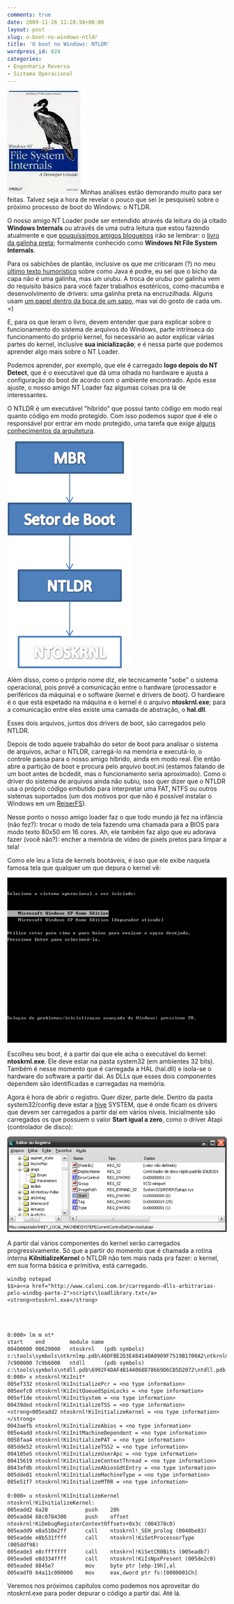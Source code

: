 ```yaml
---
comments: true
date: 2009-11-26 11:28:58+00:00
layout: post
slug: o-boot-no-windows-ntldr
title: 'O boot no Windows: NTLDR'
wordpress_id: 824
categories:
- Engenharia Reversa
- Sistema Operacional
---
```


![galinha-preta.jpg](/images/galinha-preta.jpg)Minhas análises estão demorando muito para ser feitas. Talvez seja a hora de revelar o pouco que sei (e pesquisei) sobre o próximo processo de boot do Windows: o NTLDR.

O nosso amigo NT Loader pode ser entendido através da leitura do já citado **Windows Internals** ou através de uma outra leitura que estou fazendo atualmente e que [pouquíssimos amigos blogueiros](http://www.driverentry.com.br) irão se lembrar: o [livro da galinha preta](http://www.amazon.com/Windows-File-System-Internals-Developers/dp/1565922492); formalmente conhecido como **Windows Nt File System Internals**.

Para os sabichões de plantão, inclusive os que me criticaram (?) no meu [último texto humorístico](http://www.caloni.com.br/programadores-de-verdade-nao-usam-java) sobre como Java é podre, eu sei que o bicho da capa não é uma galinha, mas um urubu. A troca de urubu por galinha vem do requisito básico para você fazer trabalhos esotéricos, como macumba e desenvolvimento de drivers: uma galinha preta na encruzilhada. Alguns usam [um papel dentro da boca de um sapo](http://www.driverentry.com.br/blog/2006/10/serial-killers.html), mas vai do gosto de cada um. =)

E, para os que leram o livro, devem entender que para explicar sobre o funcionamento do sistema de arquivos do Windows, parte intrínseca do funcionamento do próprio kernel, foi necessário ao autor explicar várias partes do kernel, inclusive **sua inicialização**; e é nessa parte que podemos aprender algo mais sobre o NT Loader.



Podemos aprender, por exemplo, que ele é carregado **logo depois do NT Detect**, que é o executável que dá uma olhada no hardware e ajusta a configuração do boot de acordo com o ambiente encontrado. Após esse ajuste, o nosso amigo NT Loader faz algumas coisas pra lá de interessantes.

O NTLDR é um executável "híbrido" que possui tanto código em modo real quanto código em modo protegido. Com isso podemos supor que é ele o responsável por entrar em modo protegido, uma tarefa que exige [alguns conhecimentos da arquitetura](http://en.wikipedia.org/wiki/Protected_mode).


![ntldr-phase.png](/images/ntldr-phase.png)


Além disso, como o próprio nome diz, ele tecnicamente "sobe" o sistema operacional, pois provê a comunicação entre o hardware (processador e periféricos da máquina) e o software (kernel e drivers de boot). O hardware é o que está espetado na máquina e o kernel é o arquivo **ntoskrnl.exe**; para a comunicação entre eles existe uma camada de abstração, o **hal.dll**.

Esses dois arquivos, juntos dos drivers de boot, são carregados pelo NTLDR.

Depois de todo aquele trabalhão do setor de boot para analisar o sistema de arquivos, achar o NTLDR, carregá-lo na memória e executá-lo, o controle passa para o nosso amigo híbrido, ainda em modo real. Ele então abre a partição de boot e procura pelo arquivo boot.ini (estamos falando de um boot antes de bcdedit, mas o funcionamento seria aproximado). Como o driver do sistema de arquivos ainda não subiu, isso quer dizer que o NTLDR usa o próprio código embutido para interpretar uma FAT, NTFS ou outros sistemas suportados (um dos motivos por que não é possível instalar o Windows em um [ReiserFS](http://pt.wikipedia.org/wiki/ReiserFS)).

Nesse ponto o nosso amigo loader faz o que todo mundo já fez na infância (não fez?): trocar o modo de tela fazendo uma chamada para a BIOS para modo texto 80x50 em 16 cores. Ah, ele também faz algo que eu adorava fazer (você não?): encher a memória de vídeo de pixels pretos para limpar a tela!

Como ele leu a lista de kernels bootáveis, é isso que ele exibe naquela famosa tela que qualquer um que depura o kernel vê:

![é ele que exibe o menu de boot do sistema operacional??](/images/ntldr.png)

Escolheu seu boot, é a partir daí que ele acha o executável do kernel: **ntoskrnl.exe**. Ele deve estar na pasta system32 (em ambientes 32 bits). Também é nesse momento que é carregada a HAL (hal.dll) e isola-se o hardware do software a partir daí. As DLLs que esses dois componentes dependem são identificadas e carregadas na memória.

Agora é hora de abrir o registro. Quer dizer, parte dele. Dentro da pasta system32/config deve estar a [hive](http://en.wikipedia.org/wiki/Windows_Registry#Hives) SYSTEM, que é onde ficam os drivers que devem ser carregados a partir daí em vários níveis. Inicialmente são carregados os que possuem o valor **Start igual a zero**, como o driver Atapi (controlador de disco):

![driver-atapi.png](/images/driver-atapi.png)

A partir daí vários componentes do kernel serão carregados progressivamente. Só que a partir do momento que é chamada a rotina interna **KiInitializeKernel** o NTLDR não tem mais nada pra fazer: o kernel, em sua forma básica e primitiva, está carregado.

    
    windbg notepad
    $$>a<<a href="http://www.caloni.com.br/carregando-dlls-arbitrarias-pelo-windbg-parte-2">scripts\loadlibrary.txt</a> <strong>ntoskrnl.exe</strong>



    
    0:000> lm m nt*
    start    end        module name
    00400000 00629000   ntoskrnl   (pdb symbols)          c:\tools\symbols\ntkrnlmp.pdb\46DFBE2D3E484140A0909F7519B1700A2\ntkrnlmp.pdb
    7c900000 7c9b6000   ntdll      (pdb symbols)          c:\tools\symbols\ntdll.pdb\6992F4DAF4B144068D78669D6CB5D2072\ntdll.pdb
    0:000> x ntoskrnl!KiInit*
    005ef332 ntoskrnl!KiInitializePcr = <no type information>
    005eefc0 ntoskrnl!KiInitQueuedSpinLocks = <no type information>
    005ef1de ntoskrnl!KiInitSystem = <no type information>
    00439ded ntoskrnl!KiInitializeTSS = <no type information>
    <strong>005eadd2 ntoskrnl!KiInitializeKernel = <no type information></strong>
    0043aefb ntoskrnl!KiInitializeAbios = <no type information>
    005e4add ntoskrnl!KiInitMachineDependent = <no type information>
    0058faa4 ntoskrnl!KiInitializePAT = <no type information>
    005dde52 ntoskrnl!KiInitializeTSS2 = <no type information>
    004105e5 ntoskrnl!KiInitializeUserApc = <no type information>
    00415619 ntoskrnl!KiInitializeContextThread = <no type information>
    0043afdb ntoskrnl!KiInitializeAbiosGdtEntry = <no type information>
    005dde01 ntoskrnl!KiInitializeMachineType = <no type information>
    005e51f7 ntoskrnl!KiInitializeMTRR = <no type information>
    
    0:000> u ntoskrnl!KiInitializeKernel
    ntoskrnl!KiInitializeKernel:
    005eadd2 6a28            push    28h
    005eadd4 68c0784300      push    offset ntoskrnl!KiDebugRegisterContextOffsets+0x3c (004378c0)
    005eadd9 e8a510e2ff      call    ntoskrnl!_SEH_prolog (0040be83)
    005eadde e8b531ffff      call    ntoskrnl!KiSetProcessorType (005ddf98)
    005eade3 e8cfffffff      call    ntoskrnl!KiSetCR0Bits (005eadb7)
    005eade8 e8d334ffff      call    ntoskrnl!KiIsNpxPresent (005de2c0)
    005eaded 8845e7          mov     byte ptr [ebp-19h],al
    005eadf0 64a11c000000    mov     eax,dword ptr fs:[0000001Ch]


Veremos nos próximos capítulos como podemos nos aproveitar do ntoskrnl.exe para poder depurar o código a partir daí. Até lá.
